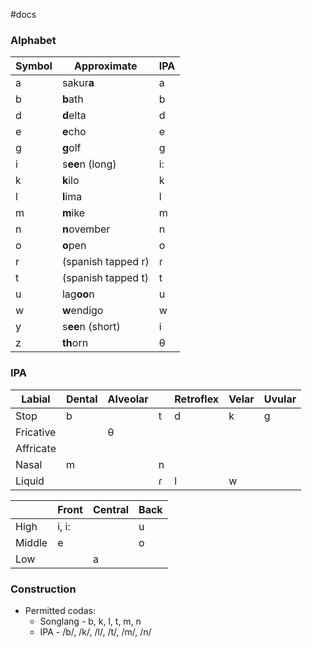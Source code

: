 #docs 

### Alphabet
| Symbol | Approximate | IPA |
| ---- | ---- | ---- |
| a | sakur**a** | a |
| b | **b**ath | b|
| d | **d**elta | d|
| e | **e**cho | e|
| g | **g**olf | g|
| i | s**ee**n (long)|i:|
| k | **k**ilo |k|
| l | **l**ima |l|
| m | **m**ike |m|
| n | **n**ovember |n|
| o | **o**pen |o|
| r | (spanish tapped r) |ɾ|
| t | (spanish tapped t) |t|
| u | lag**oo**n |u|
| w | **w**endigo |w|
|y|s**ee**n (short)|i|
| z | **th**orn |θ|

### IPA
|Labial|  Dental | Alveolar  |   |  Retroflex | Velar   | Uvular  |
|---|---|---|---|---|---|---|
|Stop|b||t|d|k|g||
|Fricative||θ||||||
|Affricate||||||||
|Nasal|m||n|||||
|Liquid|||ɾ|l|w|||

| |Front|Central|Back|
|---|---|---|---|
|High|i, i:||u|
|Middle|e||o|
|Low||a||

### Construction
- Permitted codas:
  - Songlang - b, k, l, t, m, n
  - IPA - /b/, /k/, /l/, /t/, /m/, /n/